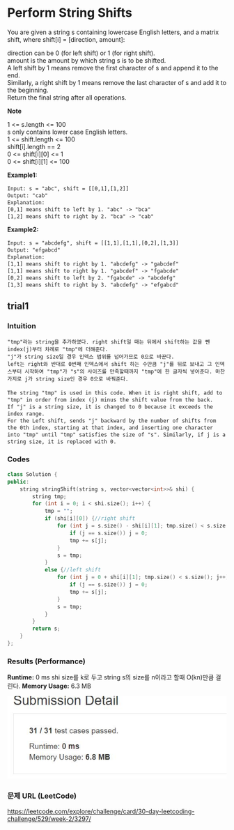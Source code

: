 # Perform String Shifts

You are given a string s containing lowercase English letters, and a matrix shift, where shift[i] = [direction, amount]:  

direction can be 0 (for left shift) or 1 (for right shift).   
amount is the amount by which string s is to be shifted.  
A left shift by 1 means remove the first character of s and append it to the end.  
Similarly, a right shift by 1 means remove the last character of s and add it to the beginning.  
Return the final string after all operations.  

**Note**

1 <= s.length <= 100  
s only contains lower case English letters.  
1 <= shift.length <= 100  
shift[i].length == 2  
0 <= shift[i][0] <= 1  
0 <= shift[i][1] <= 100  

**Example1:**   
```
Input: s = "abc", shift = [[0,1],[1,2]]
Output: "cab"
Explanation: 
[0,1] means shift to left by 1. "abc" -> "bca"
[1,2] means shift to right by 2. "bca" -> "cab"
```

**Example2:** 
```
Input: s = "abcdefg", shift = [[1,1],[1,1],[0,2],[1,3]]
Output: "efgabcd"
Explanation:  
[1,1] means shift to right by 1. "abcdefg" -> "gabcdef"
[1,1] means shift to right by 1. "gabcdef" -> "fgabcde"
[0,2] means shift to left by 2. "fgabcde" -> "abcdefg"
[1,3] means shift to right by 3. "abcdefg" -> "efgabcd"
```

## trial1
### Intuition
```
"tmp"라는 string을 추가하였다. right shift일 때는 뒤에서 shift하는 값을 뺀 index(j)부터 차례로 "tmp"에 더해준다.
"j"가 string size일 경우 인덱스 범위를 넘어가므로 0으로 바꾼다.
left는 right와 반대로 0번째 인덱스에서 shift 하는 수만큼 "j"를 뒤로 보내고 그 인덱스부터 시작하여 "tmp"가 "s"의 사이즈를 만족할때까지 "tmp"에 한 글자씩 넣어준다. 마찬가지로 j가 string size인 경우 0으로 바꿔준다.

The string "tmp" is used in this code. When it is right shift, add to "tmp" in order from index (j) minus the shift value from the back.
If "j" is a string size, it is changed to 0 because it exceeds the index range.
For the Left shift, sends "j" backward by the number of shifts from the 0th index, starting at that index, and inserting one character into "tmp" until "tmp" satisfies the size of "s". Similarly, if j is a string size, it is replaced with 0.
```
### Codes  
```cpp
class Solution {
public:
	string stringShift(string s, vector<vector<int>>& shi) {
		string tmp;
		for (int i = 0; i < shi.size(); i++) {
			tmp = "";
			if (shi[i][0]) {//right shift
				for (int j = s.size() - shi[i][1]; tmp.size() < s.size(); j++) {
					if (j == s.size()) j = 0;
					tmp += s[j];
				}
				s = tmp;
			}
			else {//left shift
				for (int j = 0 + shi[i][1]; tmp.size() < s.size(); j++) {
					if (j == s.size()) j = 0;
					tmp += s[j];
				}
				s = tmp;
			}
		}
		return s;
	}
};
```

### Results (Performance)  
**Runtime:**  0 ms shi size를 k로 두고 string s의 size를 n이라고 할때 O(kn)만큼 걸린다.
**Memory Usage:** 	6.3 MB

<p align="center"> 
<img src="./capture.JPG">
</p>


### 문제 URL (LeetCode)  
https://leetcode.com/explore/challenge/card/30-day-leetcoding-challenge/529/week-2/3297/